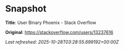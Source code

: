 # Snapshot

**Title**: User Binary Phoenix - Stack Overflow

**Original**: <https://stackoverflow.com/users/13237616>

_Last refreshed: 2025-10-28T03:28:55.699192+00:00Z_
